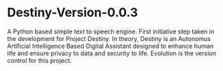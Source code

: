 # Destiny-Version-0.0.3
A Python based simple text to speech engine. First initiative step taken in the development for Project Destiny. In theory, Destiny is an Autonomus Artificial Intelligence Based Digital Assistant designed to enhance human life and ensure privacy to data and security to life. Evolution is the version control for this project.
